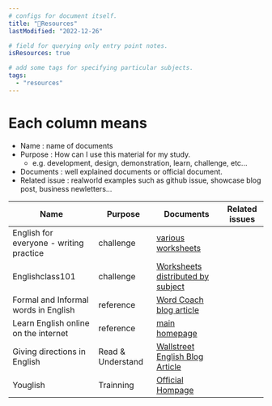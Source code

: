 ```yaml
---
# configs for document itself.
title: "🚚Resources"
lastModified: "2022-12-26"

# field for querying only entry point notes.
isResources: true

# add some tags for specifying particular subjects.
tags:
  - "resources"
---
```

# Each column means
- Name : name of documents
- Purpose : How can I use this material for my study.
	- e.g. development, design, demonstration, learn, challenge, etc...
- Documents : well explained documents or official document.
- Related issue : realworld examples such as github issue, showcase blog post, business newletters...

| Name                                    | Purpose           | Documents                                                                                              | Related issues |
| --------------------------------------- | ----------------- | ------------------------------------------------------------------------------------------------------ | -------------- |
| English for everyone - writing practice | challenge         | [various worksheets](https://englishforeveryone.org/Topics/Writing-Practice.html)                      |                |
| Englishclass101                         | challenge         | [Worksheets distributed by subject](https://www.englishclass101.com/learn-with-pdf)                    |                |
| Formal and Informal words in English    | reference         | [Word Coach blog article](https://www.wordscoach.com/blog/formal-and-informal-words-in-english/)       |                |
| Learn English online on the internet    | reference         | [main homepage](https://learnenglishontheinternet.com/blog)                                            |                |
| Giving directions in English            | Read & Understand | [Wallstreet English Blog Article](https://www.wallstreetenglish.com/blog/giving-directions-in-english) |                |
| Youglish                                | Trainning         | [Official Hompage](https://youglish.com/)                                                           |                |

